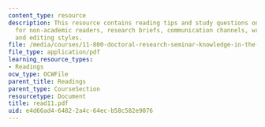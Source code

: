 ```yaml
---
content_type: resource
description: This resource contains reading tips and study questions on research writing
  for non-academic readers, research briefs, communication channels, writing support,
  and editing styles.
file: /media/courses/11-800-doctoral-research-seminar-knowledge-in-the-public-arena-spring-2007/e4d66ad464822a4c64ecb58c582e9076_read11.pdf
file_type: application/pdf
learning_resource_types:
- Readings
ocw_type: OCWFile
parent_title: Readings
parent_type: CourseSection
resourcetype: Document
title: read11.pdf
uid: e4d66ad4-6482-2a4c-64ec-b58c582e9076
---
```

